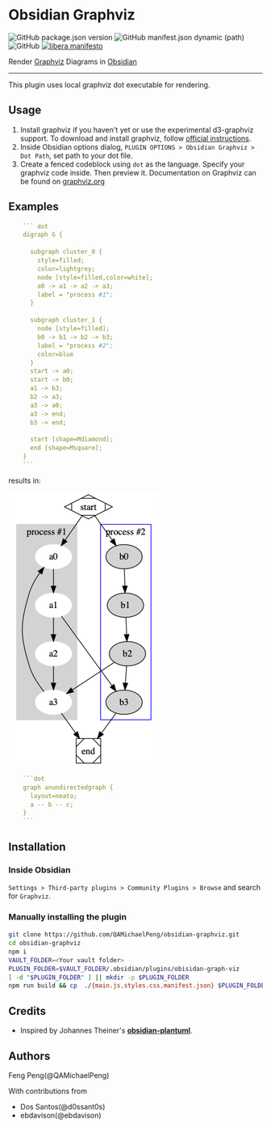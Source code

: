# Obsidian Graphviz

![GitHub package.json version](https://img.shields.io/github/package-json/v/QAMichaelPeng/obsidian-graphviz)
![GitHub manifest.json dynamic (path)](https://img.shields.io/github/manifest-json/minAppVersion/QAMichaelPeng/obsidian-graphviz?label=lowest%20supported%20app%20version)
![GitHub](https://img.shields.io/github/license/QAMichaelPeng/obsidian-graphviz)
[![libera manifesto](https://img.shields.io/badge/libera-manifesto-lightgrey.svg)](https://liberamanifesto.com)

Render [Graphviz](https://graphviz.org/) Diagrams in [Obsidian](https://obsidian.md)

---


This plugin uses local graphviz dot executable for rendering. 


## Usage
1. Install graphviz if you haven't yet or use the experimental d3-graphviz support.
   To download and install graphviz, follow [official instructions](https://graphviz.org/download/).
1. Inside Obsidian options dialog, `PLUGIN OPTIONS > Obsidian Graphviz > Dot Path`, set path to your dot file.
1. Create a fenced codeblock using `dot` as the language.
   Specify your graphviz code inside. Then preview it.
   Documentation on Graphviz can be found on [graphviz.org](https://graphviz.org/documentation/)

## Examples

```yaml
    ``` dot
    digraph G {

      subgraph cluster_0 {
        style=filled;
        color=lightgrey;
        node [style=filled,color=white];
        a0 -> a1 -> a2 -> a3;
        label = "process #1";
      }

      subgraph cluster_1 {
        node [style=filled];
        b0 -> b1 -> b2 -> b3;
        label = "process #2";
        color=blue
      }
      start -> a0;
      start -> b0;
      a1 -> b3;
      b2 -> a3;
      a3 -> a0;
      a3 -> end;
      b3 -> end;

      start [shape=Mdiamond];
      end [shape=Msquare];
    }
    ```
```
results in:

![](doc/asset/image/example.png)

```yaml
    ```dot
    graph anundirectedgraph {
      layout=neato;
      a -- b -- c;
    }
    ```
```

## Installation

### Inside Obsidian

`Settings > Third-party plugins > Community Plugins > Browse` and search for `Graphviz`.

### Manually installing the plugin
``` bash
git clone https://github.com/QAMichaelPeng/obsidian-graphviz.git
cd obsidian-graphviz
npm i
VAULT_FOLDER=<Your vault folder>
PLUGIN_FOLDER=$VAULT_FOLDER/.obsidian/plugins/obisidan-graph-viz
[ -d "$PLUGIN_FOLDER" ] || mkdir -p $PLUGIN_FOLDER
npm run build && cp  ./{main.js,styles.css,manifest.json} $PLUGIN_FOLDER
```


## Credits
- Inspired by Johannes Theiner's **[obsidian-plantuml](https://github.com/joethei/obsidian-plantuml)**.


## Authors
Feng Peng(@QAMichaelPeng)

With contributions from
- Dos Santos(@d0ssant0s)
- ebdavison(@ebdavison)
